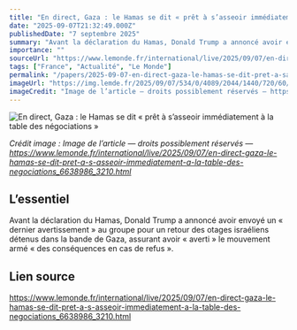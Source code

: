 ```yaml
---
title: "En direct, Gaza : le Hamas se dit « prêt à s’asseoir immédiatement à la table des négociations »"
date: "2025-09-07T21:32:49.000Z"
publishedDate: "7 septembre 2025"
summary: "Avant la déclaration du Hamas, Donald Trump a annoncé avoir envoyé un « dernier avertissement » au groupe pour un retour des otages israéliens détenus dans la bande de Gaza, assurant avoir « averti » le mouvement armé « des conséquences en cas de refus »."
importance: ""
sourceUrl: "https://www.lemonde.fr/international/live/2025/09/07/en-direct-gaza-le-hamas-se-dit-pret-a-s-asseoir-immediatement-a-la-table-des-negociations_6638986_3210.html"
tags: ["France", "Actualité", "Le Monde"]
permalink: "/papers/2025-09-07-en-direct-gaza-le-hamas-se-dit-pret-a-sasseoir-immediatement-a-la-table-des-negociations"
imageUrl: "https://img.lemde.fr/2025/09/07/534/0/4089/2044/1440/720/60/0/21365c2_ftp-import-images-1-u7nhoetzulmt-86a280ea17324012be55fdc94d103cd2-0-c93f99e9fbb4487a87f159b30d93a722.jpg"
imageCredit: "Image de l’article — droits possiblement réservés — https://www.lemonde.fr/international/live/2025/09/07/en-direct-gaza-le-hamas-se-dit-pret-a-s-asseoir-immediatement-a-la-table-des-negociations_6638986_3210.html"
---
```


![En direct, Gaza : le Hamas se dit « prêt à s’asseoir immédiatement à la table des négociations »](https://img.lemde.fr/2025/09/07/534/0/4089/2044/1440/720/60/0/21365c2_ftp-import-images-1-u7nhoetzulmt-86a280ea17324012be55fdc94d103cd2-0-c93f99e9fbb4487a87f159b30d93a722.jpg)

*Crédit image : Image de l’article — droits possiblement réservés — https://www.lemonde.fr/international/live/2025/09/07/en-direct-gaza-le-hamas-se-dit-pret-a-s-asseoir-immediatement-a-la-table-des-negociations_6638986_3210.html*

## L’essentiel

Avant la déclaration du Hamas, Donald Trump a annoncé avoir envoyé un « dernier avertissement » au groupe pour un retour des otages israéliens détenus dans la bande de Gaza, assurant avoir « averti » le mouvement armé « des conséquences en cas de refus ».

## Lien source

https://www.lemonde.fr/international/live/2025/09/07/en-direct-gaza-le-hamas-se-dit-pret-a-s-asseoir-immediatement-a-la-table-des-negociations_6638986_3210.html
